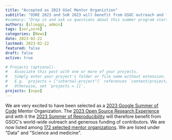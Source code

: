 ```yaml
---
title: "Accepted as 2023 GSoC Mentor Organiztion"
subtitle: "OSRE 2023 and SoR 2023 will benefit from GSOC outreach and funding."
#summary: "Drop in and ask us questions about this summer program starting at 10:30am Pacific Time on January 26, 2023. Take a look at info about these programs on this website or watch one of the earlier [videos](https://youtube.com/playlist?list=PLgEgostMUSe0uH-iqE3kUbsb-W_LRZaLv). We will give a brief overview of the program and discuss the benefits of being a Summer of Reproducibility mentor, a joint program with the NSF-funded Repeto Project."
authors: [slieggi, admin]
tags: [sor,osre]
categories: [News]
date: 2023-02-22
lastmod: 2023-02-22
featured: false
draft: false
active: true

# Projects (optional).
#   Associate this post with one or more of your projects.
#   Simply enter your project's folder or file name without extension.
#   E.g. `projects = ["internal-project"]` references `content/project/deep-learning/index.md`.
#   Otherwise, set `projects = []`.
projects: [ospo]
---
```


We are very excited to have been selected as a [2023 Google Summer of Code](https://summerofcode.withgoogle.com) Mentor Organization. The [2023 Open Source Research Experience](/osre) and with it the [2023 Summer of Reproducibility](/sor) will therefore benefit from GSOC's world-wide outreach and generous funding of contributors. We are now listed among [172 selected mentor organizations](https://summerofcode.withgoogle.com/programs/2023/organizations). We are listed under "Data" and "Science and medicine".